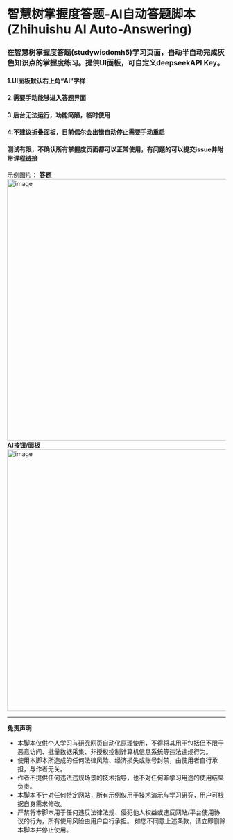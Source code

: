# 智慧树掌握度答题-AI自动答题脚本 (Zhihuishu AI Auto-Answering)
### 在智慧树掌握度答题(studywisdomh5)学习页面，~~自动~~半自动完成灰色知识点的掌握度练习。提供UI面板，可自定义deepseekAPI Key。
#### 1.UI面板默认右上角“AI”字样
#### 2.需要手动能够进入答题界面
#### 3.后台无法运行，功能简陋，临时使用
#### 4.不建议折叠面板，目前偶尔会出错自动停止需要手动重启
#### 测试有限，不确认所有掌握度页面都可以正常使用，有问题的可以提交issue并附带课程链接
示例图片：
**答题**
<img width="1245" height="603" alt="image" src="https://github.com/user-attachments/assets/a09a3fe6-30f1-4d29-b9bf-9e276491f087" />
**AI按钮/面板**
<img width="1245" height="603" alt="image" src="https://github.com/user-attachments/assets/01f8d811-bd19-4903-bbe8-b4b827277b7d" />

---
**免责声明**
- 本脚本仅供个人学习与研究网页自动化原理使用，不得将其用于包括但不限于恶意访问、批量数据采集、非授权控制计算机信息系统等违法违规行为。
- 使用本脚本所造成的任何法律风险、经济损失或账号封禁，由使用者自行承担，与作者无关。
- 作者不提供任何违法违规场景的技术指导，也不对任何非学习用途的使用结果负责。
- 本脚本不针对任何特定网站，所有示例仅用于技术演示与学习研究，用户可根据自身需求修改。
- 严禁将本脚本用于任何违反法律法规、侵犯他人权益或违反网站/平台使用协议的行为，所有使用风险由用户自行承担。 如您不同意上述条款，请立即删除本脚本并停止使用。
